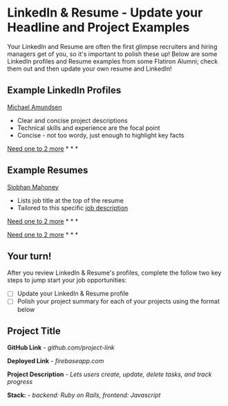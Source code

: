 # LinkedIn & Resume - Update your Headline and Project Examples

Your LinkedIn and Resume are often the first glimpse recruiters and hiring
managers get of you, so it's important to polish these up! Below are some
LinkedIn profiles and Resume examples from some Flatiron Alumni; check them out
and then update your own resume and LinkedIn!

## Example LinkedIn Profiles

[Michael Amundsen](https://www.linkedin.com/in/cordavi/)

* Clear and concise project descriptions
* Technical skills and experience are the focal point
* Concise - not too wordy, just enough to highlight key facts

[Need one to 2 more]()
*
*
*

## Example Resumes

[Siobhan Mahoney](https://docs.google.com/document/d/1x70srn52bsOWWyIGCVrIIORsRGvwRXBTDxd-PEixEpA/edit)

* Lists job title at the top of the resume
* Tailored to this specific [job description](https://docs.google.com/document/d/1A-dvvVNhF7uhodPkegea1aEztwHOXsjwFy8uaq_fdlY/edit)

[Need one to 2 more]()
*
*
*

[Need one to 2 more]()
*
*
*

## Your turn!
After you review LinkedIn & Resume's profiles, complete the follow two key steps
to jump start your job opportunities:

* [ ] Update your LinkedIn & Resume profile
* [ ] Polish your project summary for each of your projects using the format below

## Project Title

**GitHub Link** 					- *github.com/project-link*

**Deployed Link**					- *firebaseapp.com*

**Project Description** 	        - *Lets users create, update, delete tasks, and track progress*

**Stack:** 							- *backend: Ruby on Rails, frontend: Javascript*
									